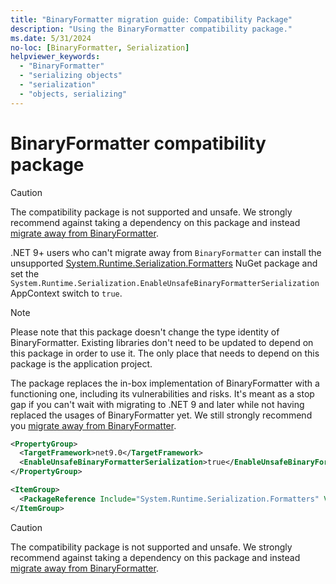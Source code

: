 ```yaml
---
title: "BinaryFormatter migration guide: Compatibility Package"
description: "Using the BinaryFormatter compatibility package."
ms.date: 5/31/2024
no-loc: [BinaryFormatter, Serialization]
helpviewer_keywords:
  - "BinaryFormatter"
  - "serializing objects"
  - "serialization"
  - "objects, serializing"
---
```


# BinaryFormatter compatibility package

> [!CAUTION]
> The compatibility package is not supported and unsafe. We strongly recommend against taking a dependency on this package and instead [migrate away from BinaryFormatter](./index.md#migration-topics).

.NET 9+ users who can't migrate away from `BinaryFormatter` can install the unsupported [System.Runtime.Serialization.Formatters](https://www.nuget.org/packages/System.Runtime.Serialization.Formatters) NuGet package and set the `System.Runtime.Serialization.EnableUnsafeBinaryFormatterSerialization` AppContext switch to `true`.

> [!NOTE]
> Please note that this package doesn't change the type identity of BinaryFormatter. Existing libraries don't need to be updated to depend on this package in order to use it. The only place that needs to depend on this package is the application project.

The package replaces the in-box implementation of BinaryFormatter with a functioning one, including its vulnerabilities and risks. It's meant as a stop gap if you can't wait with migrating to .NET 9 and later while not having replaced the usages of BinaryFormatter yet. We still strongly recommend you [migrate away from BinaryFormatter](./index.md#migration-topics).

```xml
<PropertyGroup>
  <TargetFramework>net9.0</TargetFramework>
  <EnableUnsafeBinaryFormatterSerialization>true</EnableUnsafeBinaryFormatterSerialization>
</PropertyGroup>

<ItemGroup>
  <PackageReference Include="System.Runtime.Serialization.Formatters" Version="9.0.0-*" />
</ItemGroup>
```

> [!CAUTION]
> The compatibility package is not supported and unsafe. We strongly recommend against taking a dependency on this package and instead [migrate away from BinaryFormatter](./index.md#migration-topics).
